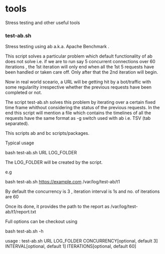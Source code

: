 # tools
Stress testing and other useful tools
### test-ab.sh
Stress testing using ab a.k.a. Apache Benchmark . 

This script solves a particular problem which default functionality of ab does not solve i.e. if we are to run say 5 concurrent connections over 60 iterations , the 1st iteration will only end when all the 1st 5 requests have been handled or taken care off. Only after that the 2nd iteration will begin.

Now in real world sceario, a URL will be getting hit by a bot/traffic with some regularilty irrespective whether the previous requests have been completed or not. 

The script test-ab.sh solves this problem by iterating over a certain fixed time frame whithout considering the status of the previous requests. In the end this script will mention a file which contains the timelines of all the requests have the same format as -g switch used with ab i.e. TSV (tab separated).

This scripts ab and bc scripts/packages.

Typical usage

bash test-ab.sh URL LOG_FOLDER

The LOG_FOLDER will be created by the script.

e.g

bash test-ab.sh https://example.com /var/log/test-ab/t1

By default the concurrency is 3  , iteration interval is 1s and no. of iterations are 60

Once its done, it provides the path to the report as /var/log/test-ab/t1/report.txt

Full options can be checkout using 

bash test-ab.sh -h 

usage : test-ab.sh URL LOG_FOLDER CONCURRENCY[optional, default 3] INTERVAL[optional, default 1] ITERATIONS[optional, default 60]

